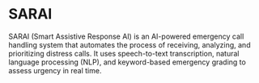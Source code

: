 # SARAI
SARAI (Smart Assistive Response AI) is an AI-powered emergency call handling system that automates the process of receiving, analyzing, and prioritizing distress calls. It uses speech-to-text transcription, natural language processing (NLP), and keyword-based emergency grading to assess urgency in real time. 
